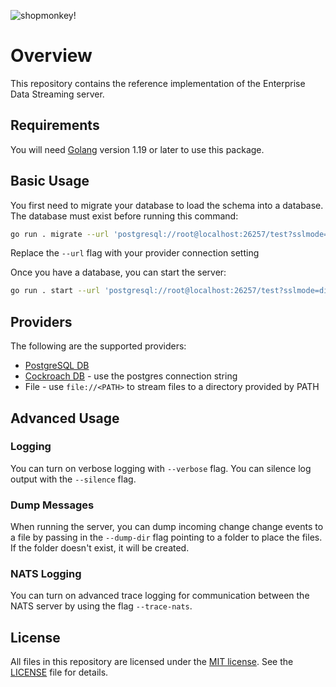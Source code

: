 <!-- markdownlint-disable-file MD024 MD025 MD041 -->

![shopmonkey!](https://www.shopmonkey.io/static/sm-light-logo-2c92d57bf5d188bb44c1b29353579e1f.svg)

# Overview

This repository contains the reference implementation of the Enterprise Data Streaming server.

## Requirements

You will need [Golang](https://go.dev/dl/) version 1.19 or later to use this package.

## Basic Usage

You first need to migrate your database to load the schema into a database. The database must exist before running this command:

```bash
go run . migrate --url 'postgresql://root@localhost:26257/test?sslmode=disable'
```

Replace the `--url` flag with your provider connection setting

Once you have a database, you can start the server:

```bash
go run . start --url 'postgresql://root@localhost:26257/test?sslmode=disable'
```

## Providers

The following are the supported providers:

- [PostgreSQL DB](https://www.postgresql.org/)
- [Cockroach DB](https://www.cockroachlabs.com/) - use the postgres connection string
- File - use `file://<PATH>` to stream files to a directory provided by PATH

## Advanced Usage

### Logging

You can turn on verbose logging with `--verbose` flag.
You can silence log output with the `--silence` flag.

### Dump Messages

When running the server, you can dump incoming change change events to a file by passing in the `--dump-dir` flag pointing to a folder to place the files. If the folder doesn't exist, it will be created.

### NATS Logging

You can turn on advanced trace logging for communication between the NATS server by using the flag `--trace-nats`.

## License

All files in this repository are licensed under the [MIT license](https://opensource.org/licenses/MIT). See the [LICENSE](./LICENSE) file for details.
